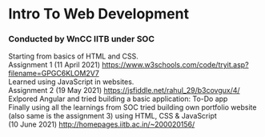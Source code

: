 # Intro To Web Development
### Conducted by WnCC IITB under SOC
Starting from basics of HTML and CSS.   </br>
Assignment 1 (11 April 2021) <https://www.w3schools.com/code/tryit.asp?filename=GPGC6KLOM2V7>    </br>
Learned using JavaScript in websites.  </br>
Assignment 2 (19 May 2021) <https://jsfiddle.net/rahul_29/b3covgux/4/>   </br>
Exlpored Angular and tried building a basic application: To-Do app </br>
Finally using all the learnings from SOC tried building own portfolio website (also same is the assignment 3) using HTML, CSS & JavaScript </br>
(10 June 2021)
<http://homepages.iitb.ac.in/~200020156/> 
